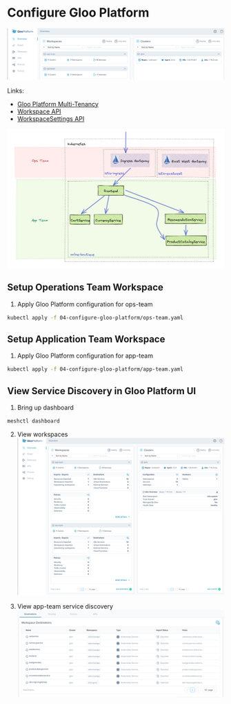 # Configure Gloo Platform
![](../images/gloo-mesh-ui.png)

Links:
- [Gloo Platform Multi-Tenancy](https://docs.solo.io/gloo-mesh-enterprise/latest/concepts/multi-tenancy/)
- [Workspace API](https://docs.solo.io/gloo-mesh-enterprise/latest/reference/api/workspace/#workspacespec)
- [WorkspaceSettings API](https://docs.solo.io/gloo-mesh-enterprise/latest/reference/api/workspace_settings/)

![](../images/online-boutique-workspaces.png)

## Setup Operations Team Workspace

1. Apply Gloo Platform configuration for ops-team
```sh
kubectl apply -f 04-configure-gloo-platform/ops-team.yaml
```

## Setup Application Team Workspace

1. Apply Gloo Platform configuration for app-team
```sh
kubectl apply -f 04-configure-gloo-platform/app-team.yaml
```

## View Service Discovery in Gloo Platform UI

1. Bring up dashboard
```sh
meshctl dashboard
```

2. View workspaces
![](../images/workspaces.png)

3. View app-team service discovery
![](../images/app-team-service-discovery.png)